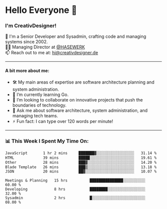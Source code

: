 # Hello Everyone 👋

### I'm CreativDesigner!

🔭 I'm a Senior Developer and Sysadmin, crafting code and managing systems since 2002.  
👨‍💼 Managing Director at [@HASEWERK](https://github.com/HASEWERK)  
📫 Reach out to me at: [hi@creativdesigner.de](mailto:hi@creativdesigner.de)  

---

#### A bit more about me:

- 🛠 My main areas of expertise are software architecture planning and system administration.
- 🌱 I’m currently learning Go.
- 👯 I’m looking to collaborate on innovative projects that push the boundaries of technology.
- 💬 Ask me about software architecture, system administration, and managing tech teams.
- ⚡ Fun fact: I can type over 120 words per minute!  

---

### 📊 **This Week I Spent My Time On:**

<!--START_SECTION:waka-->

```txt
JavaScript       1 hr 2 mins     ███████▓░░░░░░░░░░░░░░░░░   31.14 %
HTML             39 mins         █████░░░░░░░░░░░░░░░░░░░░   19.61 %
Other            28 mins         ███▓░░░░░░░░░░░░░░░░░░░░░   14.20 %
Blade Template   26 mins         ███▒░░░░░░░░░░░░░░░░░░░░░   13.18 %
JSON             20 mins         ██▓░░░░░░░░░░░░░░░░░░░░░░   10.07 %
```

<!--END_SECTION:waka-->

```text
Meetings & Planning   15 hrs          ███████████████░░░░░░░░░░   60.00 % 
Developing            8 hrs           ████████░░░░░░░░░░░░░░░░░   32.00 % 
Sysadmin              2 hrs           █░░░░░░░░░░░░░░░░░░░░░░░░   08.00 %

